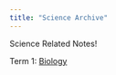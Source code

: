 ```yaml
---
title: "Science Archive"
---
```


Science Related Notes!

Term 1: [Biology](year-10/science/bio/biology.md)
